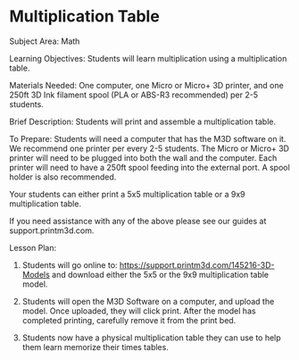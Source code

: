 # Multiplication Table

Subject Area: Math

Learning Objectives: Students will learn multiplication using a multiplication table.   
   
Materials Needed: One computer, one Micro or Micro+ 3D printer, and one 250ft 3D Ink filament spool \(PLA or ABS-R3 recommended\) per 2-5 students. 

Brief Description: Students will print and assemble a multiplication table. 

To Prepare: Students will need a computer that has the M3D software on it. We recommend one printer per every 2-5 students. The Micro or Micro+ 3D printer will need to be plugged into both the wall and the computer. Each printer will need to have a 250ft spool feeding into the external port. A spool holder is also recommended. 

Your students can either print a 5x5 multiplication table or a 9x9 multiplication table. 

If you need assistance with any of the above please see our guides at support.printm3d.com. 

Lesson Plan: 

1. Students will go online to: https://support.printm3d.com/145216-3D-Models and download either the 5x5  or the 9x9 multiplication table model. 

2. Students will open the M3D Software on a computer, and upload the model. Once uploaded, they will click print. After the model has completed printing, carefully remove it from the print bed. 

3. Students now have a physical multiplication table they can use to help them learn memorize their times tables. 

